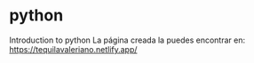 # python
Introduction to python
La página creada la puedes encontrar en:
https://tequilavaleriano.netlify.app/
